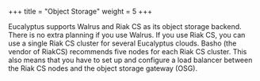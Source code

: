 +++
title = "Object Storage"
weight = 5
+++

Eucalyptus supports Walrus and Riak CS as its object storage backend. There is no extra planning if you use Walrus. If you use Riak CS, you can use a single Riak CS cluster for several Eucalyptus clouds. Basho (the vendor of RiakCS) recommends five nodes for each Riak CS cluster. This also means that you have to set up and configure a load balancer between the Riak CS nodes and the object storage gateway (OSG).